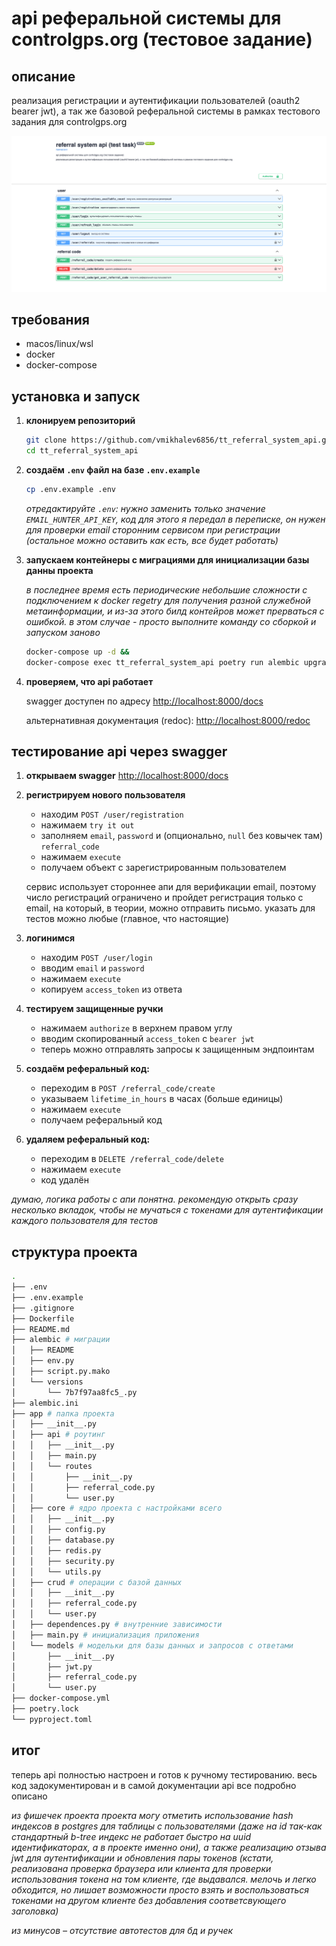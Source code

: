 # api реферальной системы для controlgps.org (тестовое задание)

## описание

реализация регистрации и аутентификации пользователей (oauth2 bearer jwt), а так же базовой реферальной системы в рамках тестового задания для controlgps.org

![скриншот документации swagger](image.png)

## требования

- macos/linux/wsl
- docker
- docker-compose

## установка и запуск

1. **клонируем репозиторий**

   ```sh
   git clone https://github.com/vmikhalev6856/tt_referral_system_api.git &&
   cd tt_referral_system_api
   ```

2. **создаём `.env` файл на базе `.env.example`**

   ```sh
   cp .env.example .env
   ```

   _отредактируйте `.env`: нужно заменить только значение `EMAIL_HUNTER_API_KEY`, код для этого я передал в переписке, он нужен для проверки email сторонним сервисом при регистрации (остальное можно оставить как есть, все будет работать)_

3. **запускаем контейнеры c миграциями для инициализации базы данны проекта**

   _в последнее время есть периодические небольшие сложности с подключением к docker regetry для получения разной служебной метаинформации, и из-за этого билд контейров может прерваться с ошибкой. в этом случае - просто выполните команду со сборкой и запуском заново_

   ```sh
   docker-compose up -d &&
   docker-compose exec tt_referral_system_api poetry run alembic upgrade head
   ```

4. **проверяем, что api работает**

   swagger доступен по адресу [http://localhost:8000/docs](http://localhost:8000/docs)

   альтернативная документация (redoc): [http://localhost:8000/redoc](http://localhost:8000/redoc)

## тестирование api через swagger

1. **открываем swagger** [http://localhost:8000/docs](http://localhost:8000/docs)

2. **регистрируем нового пользователя**

   - находим `POST /user/registration`
   - нажимаем `try it out`
   - заполняем `email`, `password` и (опционально, `null` без ковычек там) `referral_code`
   - нажимаем `execute`
   - получаем объект с зарегистрированным пользователем

   сервис использует стороннее апи для верификации email, поэтому число регистраций ограничено и пройдет регистрация только с email, на который, в теории, можно отправить письмо. указать для тестов можно любые (главное, что настоящие)

3. **логинимся**

   - находим `POST /user/login`
   - вводим `email` и `password`
   - нажимаем `execute`
   - копируем `access_token` из ответа

4. **тестируем защищенные ручки**

   - нажимаем `authorize` в верхнем правом углу
   - вводим скопированный `access_token` с `bearer jwt`
   - теперь можно отправлять запросы к защищенным эндпоинтам

5. **создаём реферальный код:**

   - переходим в `POST /referral_code/create`
   - указываем `lifetime_in_hours` в часах (больше единицы)
   - нажимаем `execute`
   - получаем реферальный код

6. **удаляем реферальный код:**

   - переходим в `DELETE /referral_code/delete`
   - нажимаем `execute`
   - код удалён

_думаю, логика работы с апи понятна. рекомендую открыть сразу несколько вкладок, чтобы не мучаться с токенами для аутентификации каждого пользователя для тестов_

## структура проекта

```sh
.
├── .env
├── .env.example
├── .gitignore
├── Dockerfile
├── README.md
├── alembic # миграции
│   ├── README
│   ├── env.py
│   ├── script.py.mako
│   └── versions
│       └── 7b7f97aa8fc5_.py
├── alembic.ini
├── app # папка проекта
│   ├── __init__.py
│   ├── api # роутинг
│   │   ├── __init__.py
│   │   ├── main.py
│   │   └── routes
│   │       ├── __init__.py
│   │       ├── referral_code.py
│   │       └── user.py
│   ├── core # ядро проекта с настройками всего
│   │   ├── __init__.py
│   │   ├── config.py
│   │   ├── database.py
│   │   ├── redis.py
│   │   ├── security.py
│   │   └── utils.py
│   ├── crud # операции с базой данных
│   │   ├── __init__.py
│   │   ├── referral_code.py
│   │   └── user.py
│   ├── dependences.py # внутренние зависимости
│   ├── main.py # инициализация приложения
│   └── models # модельки для базы данных и запросов с ответами
│       ├── __init__.py
│       ├── jwt.py
│       ├── referral_code.py
│       └── user.py
├── docker-compose.yml
├── poetry.lock
└── pyproject.toml
```

## итог

теперь api полностью настроен и готов к ручному тестированию. весь код задокументирован и в самой документации api все подробно описано

_из фишечек проекта проекта могу отметить использование hash индексов в postgres для таблицы с пользователями (даже на id так-как стандартный b-tree индекс не работает быстро на uuid идентификаторах, а в проекте именно они), а также реализацию отзыва jwt для аутентификации и обновления пары токенов (кстати, реализована проверка браузера или клиента для проверки использования токена на том клиенте, где выдавался. мелочь и легко обходится, но лишает возможности просто взять и воспользоваться токенами на другом клиенте без добавления соответсвующего заголовка)_

_из минусов – отсутствие автотестов для бд и ручек_
